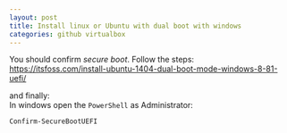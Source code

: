 ```yaml
---
layout: post
title: Install linux or Ubuntu with dual boot with windows
categories: github virtualbox
---
```


You should confirm _secure boot_. Follow the steps:\
<https://itsfoss.com/install-ubuntu-1404-dual-boot-mode-windows-8-81-uefi/>

and finally:\
In windows open the ```PowerShell``` as Administrator:

```Confirm-SecureBootUEFI```

